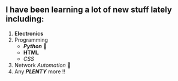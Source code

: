 ## I have been learning a lot of new stuff lately including:
1. **Electronics**
2. Programming 
    * __*Python*__ :snake:
    * **HTML**
    * _CSS_
3. Network *Automation* :tada:
4. Any __*PLENTY*__ more !!

